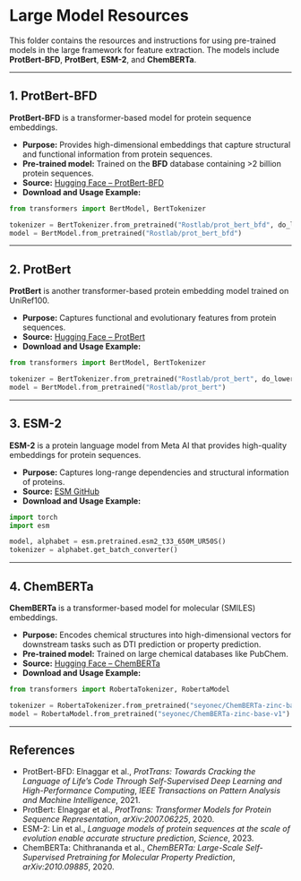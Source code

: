 # Large Model Resources

This folder contains the resources and instructions for using pre-trained models in the large framework for feature extraction. The models include **ProtBert-BFD**, **ProtBert**, **ESM-2**, and **ChemBERTa**.  


---

## 1. ProtBert-BFD

**ProtBert-BFD** is a transformer-based model for protein sequence embeddings.  
- **Purpose:** Provides high-dimensional embeddings that capture structural and functional information from protein sequences.  
- **Pre-trained model:** Trained on the **BFD** database containing >2 billion protein sequences.  
- **Source:** [Hugging Face – ProtBert-BFD](https://huggingface.co/Rostlab/prot_bert_bfd)  
- **Download and Usage Example:**  
```python
from transformers import BertModel, BertTokenizer

tokenizer = BertTokenizer.from_pretrained("Rostlab/prot_bert_bfd", do_lower_case=False)
model = BertModel.from_pretrained("Rostlab/prot_bert_bfd")
```

---

## 2. ProtBert

**ProtBert** is another transformer-based protein embedding model trained on UniRef100.  
- **Purpose:** Captures functional and evolutionary features from protein sequences.  
- **Source:** [Hugging Face – ProtBert](https://huggingface.co/Rostlab/prot_bert)  
- **Download and Usage Example:**  
```python
from transformers import BertModel, BertTokenizer

tokenizer = BertTokenizer.from_pretrained("Rostlab/prot_bert", do_lower_case=False)
model = BertModel.from_pretrained("Rostlab/prot_bert")
```

---

## 3. ESM-2

**ESM-2** is a protein language model from Meta AI that provides high-quality embeddings for protein sequences.  
- **Purpose:** Captures long-range dependencies and structural information of proteins.  
- **Source:** [ESM GitHub](https://github.com/facebookresearch/esm)  
- **Download and Usage Example:**  
```python
import torch
import esm

model, alphabet = esm.pretrained.esm2_t33_650M_UR50S()
tokenizer = alphabet.get_batch_converter()
```

---

## 4. ChemBERTa

**ChemBERTa** is a transformer-based model for molecular (SMILES) embeddings.  
- **Purpose:** Encodes chemical structures into high-dimensional vectors for downstream tasks such as DTI prediction or property prediction.  
- **Pre-trained model:** Trained on large chemical databases like PubChem.  
- **Source:** [Hugging Face – ChemBERTa](https://huggingface.co/seyonec/ChemBERTa-zinc-base-v1)  
- **Download and Usage Example:**  
```python
from transformers import RobertaTokenizer, RobertaModel

tokenizer = RobertaTokenizer.from_pretrained("seyonec/ChemBERTa-zinc-base-v1")
model = RobertaModel.from_pretrained("seyonec/ChemBERTa-zinc-base-v1")
```

---

## References

- ProtBert-BFD: Elnaggar et al., *ProtTrans: Towards Cracking the Language of Life’s Code Through Self-Supervised Deep Learning and High-Performance Computing*, *IEEE Transactions on Pattern Analysis and Machine Intelligence*, 2021.  
- ProtBert: Elnaggar et al., *ProtTrans: Transformer Models for Protein Sequence Representation*, *arXiv:2007.06225*, 2020.  
- ESM-2: Lin et al., *Language models of protein sequences at the scale of evolution enable accurate structure prediction*, *Science*, 2023.  
- ChemBERTa: Chithrananda et al., *ChemBERTa: Large-Scale Self-Supervised Pretraining for Molecular Property Prediction*, *arXiv:2010.09885*, 2020.